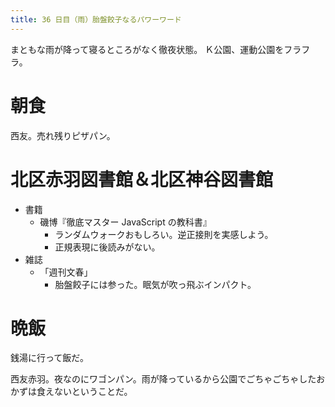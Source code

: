 ```yaml
---
title: 36 日目（雨）胎盤餃子なるパワーワード
---
```


まともな雨が降って寝るところがなく徹夜状態。
Ｋ公園、運動公園をフラフラ。

# 朝食

西友。売れ残りピザパン。

# 北区赤羽図書館＆北区神谷図書館

* 書籍
  * 磯博『徹底マスター JavaScript の教科書』
    * ランダムウォークおもしろい。逆正接則を実感しよう。
    * 正規表現に後読みがない。
* 雑誌
  * 「週刊文春」
    * 胎盤餃子には参った。眠気が吹っ飛ぶインパクト。

# 晩飯

銭湯に行って飯だ。

西友赤羽。夜なのにワゴンパン。雨が降っているから公園でごちゃごちゃしたおかずは食えないということだ。
